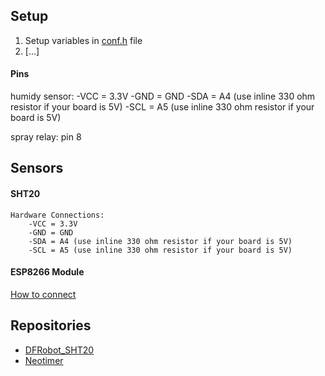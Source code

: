 ## Setup

1. Setup variables in [conf.h](./conf.h) file
2. [...]

#### Pins

humidy sensor:
-VCC = 3.3V
-GND = GND
-SDA = A4 (use inline 330 ohm resistor if your board is 5V)
-SCL = A5 (use inline 330 ohm resistor if your board is 5V)

spray relay: pin 8

## Sensors

#### SHT20

```
Hardware Connections:
    -VCC = 3.3V
    -GND = GND
    -SDA = A4 (use inline 330 ohm resistor if your board is 5V)
    -SCL = A5 (use inline 330 ohm resistor if your board is 5V)
```

#### ESP8266 Module

[How to connect](https://www.instructables.com/ESP-12E-ESP8266-With-Arduino-Uno-Getting-Connected/)

## Repositories

- [DFRobot_SHT20](https://github.com/DFRobot/DFRobot_SHT20)
- [Neotimer](https://github.com/jrullan/neotimer)
